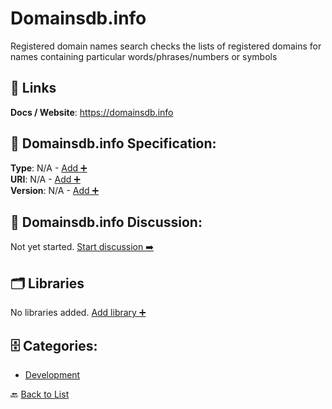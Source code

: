 # Domainsdb.info

Registered domain names search checks the lists of registered domains for names containing particular words/phrases/numbers or symbols

##  🔗 Links
**Docs / Website**: https://domainsdb.info

## 🧬 Domainsdb.info Specification:
**Type**: N/A - [Add ➕](https://github.com/apis-list/apis-list/edit/main/apis.yaml#L5452)  
**URI**: N/A - [Add ➕](https://github.com/apis-list/apis-list/edit/main/apis.yaml#L5452)  
**Version**: N/A - [Add ➕](https://github.com/apis-list/apis-list/edit/main/apis.yaml#L5452)

## 💬 Domainsdb.info Discussion:
Not yet started. [Start discussion ➡️](https://github.com/apis-list/apis-list/discussions/new)

## 🗂️ Libraries

No libraries added. [Add library ➕](https://github.com/apis-list/apis-list/edit/main/apis.yaml#L5452)    


## 🗄️ Categories:
- [Development](https://github.com/apis-list/apis-list#development-)

🔙  [Back to List](https://github.com/apis-list/apis-list)
